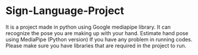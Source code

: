 # Sign-Language-Project
It is a project made in python using Google mediapipe library. It can recognize the pose you are making up with your hand.
Estimate hand pose using MediaPipe (Python version)
If you have any problem in running codes. Please make sure you have libraries that are required in the project to run.
